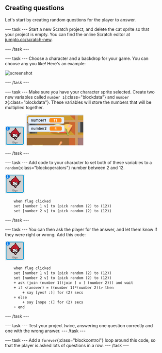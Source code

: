 ## Creating questions

Let's start by creating random questions for the player to answer.

--- task ---
Start a new Scratch project, and delete the cat sprite so that your project is empty. You can find the online Scratch editor at <a href="http://jumpto.cc/scratch-new" target="_blank">jumpto.cc/scratch-new</a>.

--- /task ---

--- task ---
Choose a character and a backdrop for your game. You can choose any you like! Here's an example:

![screenshot](images/brain-setting.png)

--- /task ---

--- task ---
Make sure you have your character sprite selected. Create two new variables called `number 1`{:class="blockdata"} and `number 2`{:class="blockdata"}. These variables will store the numbers that will be multiplied together.

![screenshot](images/giga-sprite.png)
![screenshot](images/brain-variables.png)

--- /task ---

--- task ---
Add code to your character to set both of these variables to a `random`{:class="blockoperators"} number between 2 and 12.

![screenshot](images/giga-sprite.png)

```blocks
	when flag clicked
	set [number 1 v] to (pick random (2) to (12))
	set [number 2 v] to (pick random (2) to (12))
```

--- /task ---

--- task ---
You can then ask the player for the answer, and let them know if they were right or wrong. Add this code:

![screenshot](images/giga-sprite.png)

```blocks
	when flag clicked
	set [number 1 v] to (pick random (2) to (12))
	set [number 2 v] to (pick random (2) to (12))
	+ ask (join (number 1)(join [ x ] (number 2))) and wait
	+ if <(answer) = ((number 1)*(number 2))> then
		+ say [yes! :)] for (2) secs
	+ else
		+ say [nope :(] for (2) secs
	+ end
```
--- /task ---

--- task ---
Test your project twice, answering one question correctly and one with the wrong answer.
--- /task ---

--- task ---
Add a `forever`{:class="blockcontrol"} loop around this code, so that the player is asked lots of questions in a row.
--- /task ---
